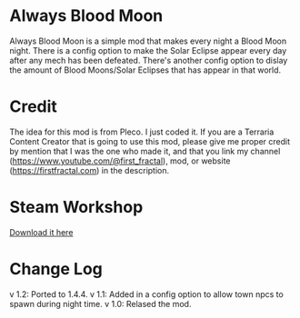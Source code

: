 # Always Blood Moon
Always Blood Moon is a simple mod that makes every night a Blood Moon night.
There is a config option to make the Solar Eclipse appear every day after any mech has been defeated.
There's another config option to dislay the amount of Blood Moons/Solar Eclipses that has appear in that world.

# Credit
The idea for this mod is from Pleco. I just coded it.
If you are a Terraria Content Creator that is going to use this mod, please give me proper credit by mention that I was the one who made it, and that you link my channel (https://www.youtube.com/@first_fractal), mod, or website (https://firstfractal.com) in the description.

# Steam Workshop
[Download it here](https://steamcommunity.com/sharedfiles/filedetails/?id=2988441197)

# Change Log
v 1.2:
Ported to 1.4.4.
v 1.1: 
Added in a config option to allow town npcs to spawn during night time.
v 1.0: Relased the mod.